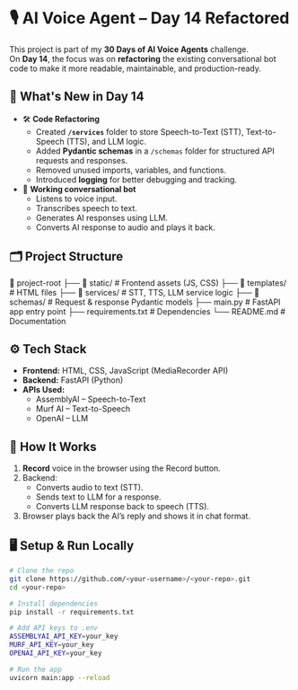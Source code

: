 # 🎙️ AI Voice Agent – Day 14 Refactored

This project is part of my **30 Days of AI Voice Agents** challenge.  
On **Day 14**, the focus was on **refactoring** the existing conversational bot code to make it more readable, maintainable, and production-ready.

## 🚀 What's New in Day 14
- 🛠 **Code Refactoring**
  - Created **`/services`** folder to store Speech-to-Text (STT), Text-to-Speech (TTS), and LLM logic.
  - Added **Pydantic schemas** in a `/schemas` folder for structured API requests and responses.
  - Removed unused imports, variables, and functions.
  - Introduced **logging** for better debugging and tracking.
- 🎤 **Working conversational bot**
  - Listens to voice input.
  - Transcribes speech to text.
  - Generates AI responses using LLM.
  - Converts AI response to audio and plays it back.

## 🗂 Project Structure
📂 project-root
├── 📂 static/ # Frontend assets (JS, CSS)
├── 📂 templates/ # HTML files
├── 📂 services/ # STT, TTS, LLM service logic
├── 📂 schemas/ # Request & response Pydantic models
├── main.py # FastAPI app entry point
├── requirements.txt # Dependencies
└── README.md # Documentation



## ⚙️ Tech Stack
- **Frontend:** HTML, CSS, JavaScript (MediaRecorder API)
- **Backend:** FastAPI (Python)
- **APIs Used:**
  - AssemblyAI – Speech-to-Text
  - Murf AI – Text-to-Speech
  - OpenAI – LLM

## 📌 How It Works
1. **Record** voice in the browser using the Record button.
2. Backend:
   - Converts audio to text (STT).
   - Sends text to LLM for a response.
   - Converts LLM response back to speech (TTS).
3. Browser plays back the AI’s reply and shows it in chat format.

## 🖥️ Setup & Run Locally
```bash
# Clone the repo
git clone https://github.com/<your-username>/<your-repo>.git
cd <your-repo>

# Install dependencies
pip install -r requirements.txt

# Add API keys to .env
ASSEMBLYAI_API_KEY=your_key
MURF_API_KEY=your_key
OPENAI_API_KEY=your_key

# Run the app
uvicorn main:app --reload

